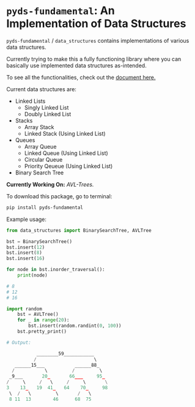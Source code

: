 # `pyds-fundamental`: An Implementation of Data Structures

`pyds-fundamental` / `data_structures` contains implementations of various data structures. 

Currently trying to make this a fully functioning library where you can basically use implemented data structures as-intended.

To see all the functionalities, check out the [document here.](https://999-juicewrld.github.io/data_structures/data_structures.html)

Current data structures are:
- Linked Lists
    - Singly Linked List
    - Doubly Linked List
- Stacks
    - Array Stack
    - Linked Stack (Using Linked List)
- Queues
    - Array Queue
    - Linked Queue (Using Linked List)
    - Circular Queue
    - Priority Qeueue (Using Linked List)
- Binary Search Tree

**Currently Working On:** *AVL-Trees.*

To download this package, go to terminal:
```sh
pip install pyds-fundamental
```

Example usage:
```py
from data_structures import BinarySearchTree, AVLTree

bst = BinarySearchTree()
bst.insert(12)
bst.insert(8)
bst.insert(16)

for node in bst.inorder_traversal():
    print(node)

# 8
# 12
# 16

import random
    bst = AVLTree()
    for _ in range(20):
        bst.insert(random.randint(0, 100))
    bst.pretty_print()

# Output:

           ________59___________     
          /                     \    
   ______15___           ______88_   
  /           \         /         \  
 _9___       20_       66___     95_ 
/     \     /   \     /     \       \
3    13_   19  41_   64    70_     98
 \  /   \         \       /   \      
 8 11  13        46      68  75 
```
